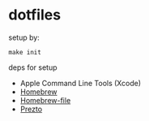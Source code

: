 dotfiles
========================================

setup by:

```
make init
```


deps for setup

- Apple Command Line Tools (Xcode)
- [Homebrew](https://github.com/Homebrew/brew)
- [Homebrew-file](https://github.com/rcmdnk/homebrew-file)
- [Prezto](https://github.com/chkkchy/prezto)